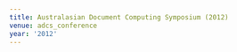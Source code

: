 ```yaml
---
title: Australasian Document Computing Symposium (2012)
venue: adcs_conference
year: '2012'
---
```

